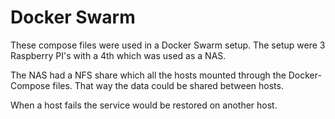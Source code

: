 # Docker Swarm

These compose files were used in a Docker Swarm setup. The setup were 3 Raspberry PI's with a 4th which was used as a NAS.

The NAS had a NFS share which all the hosts mounted through the Docker-Compose files. That way the data could be shared between hosts. 

When a host fails the service would be restored on another host.
